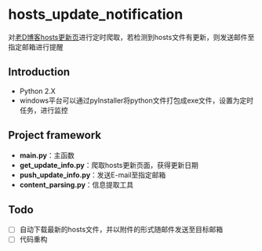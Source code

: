 # hosts_update_notification
对[老D博客hosts更新页](https://laod.cn/hosts/2017-google-hosts.html)进行定时爬取，若检测到hosts文件有更新，则发送邮件至指定邮箱进行提醒

## Introduction
- Python 2.X
- windows平台可以通过pyInstaller将python文件打包成exe文件，设置为定时任务，进行监控

## Project framework
- **main.py**：主函数
- **get_update_info.py**：爬取hosts更新页面，获得更新日期
- **push_update_info.py**：发送E-mail至指定邮箱
- **content_parsing.py**：信息提取工具

## Todo
- [ ] 自动下载最新的hosts文件，并以附件的形式随邮件发送至目标邮箱
- [ ] 代码重构
